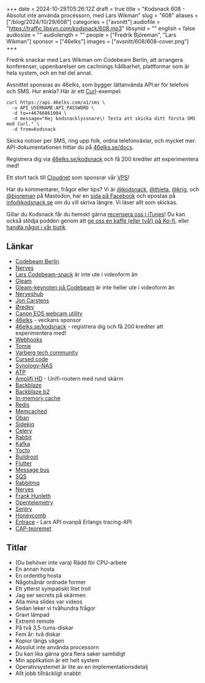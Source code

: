 +++
date = 2024-10-29T05:26:12Z
draft = true
title = "Kodsnack 608 - Absolut inte använda processorn, med Lars Wikman"
slug = "608"
aliases = ["/blog/2024/10/29/608"]
categories = ["avsnitt"]
audiofile = "https://traffic.libsyn.com/kodsnack/608.mp3"
libsynid = ""
english = false
audiosize = ""
audiolength = ""
people = ["Fredrik Björeman", "Lars Wikman"]
sponsor = ["46elks"]
images = ["avsnitt/608/608-cover.png"]
+++

Fredrik snackar med Lars Wikman om Codebeam Berlin, att arrangera konferenser, uppenbarelser om cachnings hållbarhet, plattformar som är hela system, och en hel del annat.

Avsnittet sponsras av 46elks, som bygger lättanvända API:er för telefoni och SMS. Hur enkla? Här är ett [Curl](https://curl.se/)-exempel:

    curl https://api.46elks.com/a1/sms \
      -u API_USERNAME:API_PASSWORD \
      -d to=+46766861004 \
      -d message="Hej kodsnacklyssnare\! Testa att skicka ditt första SMS med Curl." \
      -d from=Kodsnack

Skicka notiser per SMS, ring upp folk, ordna telefonväxlar, och mycket mer. API-dokumentationen hittar du på [46elks.se/docs](https://46elks.se/docs).

Registrera dig via [46elks.se/kodsnack](https://46elks.se/kodsnack) och få 200 krediter att experimentera med!

Ett stort tack till [Cloudnet](https://www.cloudnet.se) som sponsrar vår [VPS](https://en.wikipedia.org/wiki/Virtual_private_server)!

Har du kommentarer, frågor eller tips? Vi är [@kodsnack](https://social.podsnack.se/@kodsnack), [@thieta](https://6510.nu/@thieta), [@krig](https://6510.nu/@krig), och [@bjoreman](https://toot.cafe/@bjoreman) på Mastodon, har en [sida på Facebook](https://www.facebook.com/) och epostas på [info@kodsnack.se](mailto:info@kodsnack.se) om du vill skriva längre. Vi läser allt som skickas.

Gillar du Kodsnack får du hemskt gärna [recensera oss i iTunes](https://itunes.apple.com/se/podcast/kodsnack/id561631498?l=en)! Du kan också stödja podden genom att <a href="https://ko-fi.com/kodsnack" rel="payment">ge oss en kaffe (eller två!) på Ko-fi</a>, eller [handla något i vår butik](https://shop.spreadshirt.se/kodsnack/).

## Länkar
* [Codebeam Berlin](https://codebeameurope.com/)
* [Nerves](https://nerves-project.org/)
* [Lars Codebeam-snack](https://codebeameurope.com/talks/the-nerves-community-fleet/) är inte ute i videoform än
* [Gleam](https://gleam.run/)
* [Gleam-keynoten på Codebeam](https://codebeameurope.com/keynotes/gleams-journey-on-the-beam/) är inte heller ute i videoform än
* [Nerveshub](https://www.nerves-hub.org/)
* [Jon Carstens](https://github.com/jjcarstens)
* [Øredev](https://oredev.org/)
* [Canon EOS webcam utility](https://www.canon-europe.com/cameras/eos-webcam-utility/)
* [46elks](https://46elks.se/) - veckans sponsor
* [46elks.se/kodsnack](https://46elks.se/kodsnack) - registrera dig och få 200 krediter att experimentera med!
* [Webhooks](https://en.wikipedia.org/wiki/Webhook)
* [Tomie](https://underjord.io/tomie.html)
* [Varberg tech community](https://www.meetup.com/varberg-tech-events/)
* [Cursed code](https://www.cursedcode.se/)
* [Synology-NAS](https://www.synology.com/sv-se/support/nas_selector)
* [ATP](https://atp.fm/)
* [Amplifi HD](https://amplifi.com/amplifi-hd) - Unifi-routern med rund skärm
* [Backblaze](https://www.backblaze.com/)
* [Backblaze b2](https://www.backblaze.com/cloud-storage)
* [In-memory cache](https://www.gridgain.com/resources/glossary/in-memory-computing-platform/in-memory-cache)
* [Redis](https://en.wikipedia.org/wiki/Redis)
* [Memcached](https://en.wikipedia.org/wiki/Memcached)
* [Oban](https://getoban.pro/)
* [Sidekiq](https://sidekiq.org/)
* [Celery](https://www.fullstackpython.com/celery.html)
* [Rabbit](https://en.wikipedia.org/wiki/RabbitMQ)
* [Kafka](https://en.wikipedia.org/wiki/Apache_Kafka)
* [Yocto](https://en.wikipedia.org/wiki/Yocto_Project)
* [Buildroot](https://en.wikipedia.org/wiki/Buildroot)
* [Flutter](https://en.wikipedia.org/wiki/Flutter_%28software%29)
* [Message bus](https://www.enterpriseintegrationpatterns.com/patterns/messaging/MessageBus.html)
* [SQS](https://en.wikipedia.org/wiki/Amazon_Simple_Queue_Service)
* [Rabbitmq](https://en.wikipedia.org/wiki/RabbitMQ)
* [Nerves](https://nerves-project.org/)
* [Frank Hunleth](https://github.com/fhunleth)
* [Opentelemetry](https://opentelemetry.io/)
* [Sentry](https://sentry.io/welcome/)
* [Honeycomb](https://www.honeycomb.io/)
* [Entrace](https://github.com/underjord/entrace) - Lars API ovanpå Erlangs tracing-API
* [CAP-teoremet](https://en.wikipedia.org/wiki/CAP_theorem)

## Titlar
* (Du behöver inte vara) Rädd för CPU-arbete
* En annan hosta
* En ordentlig hosta
* Någotsånär ordnade former
* Ett ytterst sympatiskt litet troll
* Jag ser secrets på skärmen
* Alla mina slides var videos
* Sedan leker vi tvåhundra frågor
* Gravt lämpad
* Extremt remote
* På två 3,5-tums-diskar
* Fem år: två diskar
* Kopior längs vägen
* Absolut inte använda processorn
* Du kan lika gärna göra flera saker samtidigt
* Min applikation är ett helt system
* Operativsystemet är lite av en implementationsdetalj
* Allt jobb tillräckligt snabbt